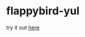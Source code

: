 # flappybird-yul
 
 try it out [here](https://raw.githack.com/SharkAce/flappybird-yul/main/public/index.html)
